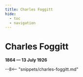 ```yaml
---
title: Charles Foggitt
hide:
  - toc
  - navigation 
---
```


# Charles Foggitt

**1864 — 13 July 1926**

--8<-- "snippets/charles-foggitt.md"

<!--

--8<-- "snippets/headstone/charles-foggitt-headstone.md"

### Learn more 

### Sources

### Acknowledgement

-->
